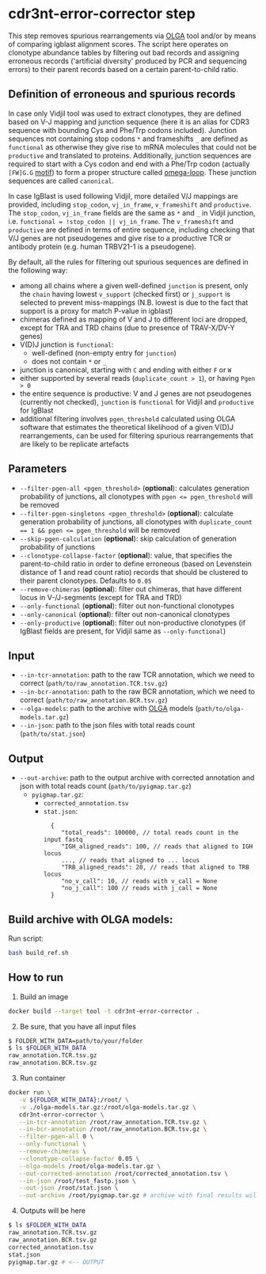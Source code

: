 # cdr3nt-error-corrector step

This step removes spurious rearrangements via [OLGA](https://github.com/statbiophys/OLGA) tool and/or by means of comparing igblast alignment scores. The script here operates on clonotype abundance tables by filtering out bad records and assigning erroneous records ('artificial diversity' produced by PCR and sequencing errors) to their parent records based on a certain parent-to-child ratio.

## Definition of erroneous and spurious records

In case only Vidjil tool was used to extract clonotypes, they are defined based on V-J mapping and junction sequence (here it is an alias for CDR3 sequence with bounding Cys and Phe/Trp codons included). Junction sequences not containing stop codons ``*`` and frameshifts ``_`` are defined as ``functional`` as otherwise they give rise to mRNA molecules that could not be ``productive`` and translated to proteins.
Additionally, junction sequences are required to start with a Cys codon and end with a Phe/Trp codon (actually ``[FW]G.G`` [motif](https://www.pnas.org/doi/10.1073/pnas.121101598)) to form a proper structure called [omega-loop](https://www.ncbi.nlm.nih.gov/pmc/articles/PMC5753249/). These junction sequences are called ``canonical``.

In case IgBlast is used following Vidjil, more detailed V/J mappings are provided, including ``stop_codon``, ``vj_in_frame``, ``v_frameshift`` and ``productive``. The ``stop_codon``, ``vj_in_frame`` fields are the same as ``*`` and ``_`` in Vidjil junction, i.e. ``functional = !stop_codon || vj_in_frame``. The ``v_frameshift`` and ``productive`` are defined in terms of entire sequence, including checking that V/J genes are not pseudogenes and give rise to a productive TCR or antibody protein (e.g. human TRBV21-1 is a pseudogene).

By default, all the rules for filtering out spurious sequences are defined in the following way:

* among all chains where a given well-defined ``junction`` is present, only the ``chain`` having lowest ``v_support`` (checked first) or ``j_support`` is selected to prevent miss-mappings (N.B. lowest is due to the fact that support is a proxy for match P-value in igblast)
* chimeras defined as mapping of V and J to different loci are dropped, except for TRA and TRD chains (due to presence of TRAV-X/DV-Y genes)
* V(D)J junction is ``functional``:
  * well-defined (non-empty entry for ``junction``)
  * does not contain ``*`` or ``_``
* junction is canonical, starting with ``C`` and ending with either ``F`` or ``W``
* either supported by several reads (``duplicate_count > 1``), or having ``Pgen > 0``
* the entire sequence is productive: V and J genes are not pseudogenes (currently not checked), ``junction`` is ``functional`` for Vidjil and ``productive`` for IgBlast
* additional filtering involves ``pgen_threshold`` calculated using OLGA software that estimates the theoretical likelihood of a given V(D)J rearrangements, can be used for filtering spurious rearrangements that are likely to be replicate artefacts


## Parameters

* `--filter-pgen-all <pgen_threshold>` (**optional**): calculates generation probability of junctions, all clonotypes with `pgen <= pgen_threshold` will be removed
* `--filter-pgen-singletons <pgen_threshold>` (**optional**): calculate generation probability of junctions, all clonotypes with `duplicate_count == 1 && pgen <= pgen_threshold` will be removed
* `--skip-pgen-calculation` (**optional**): skip calculation of generation probability of junctions
* `--clonotype-collapse-factor` (**optional**): value, that specifies the parent-to-child ratio in order to define erroneous (based on Levenstein distance of 1 and read count ratio) records that should be clustered to their parent clonotypes. Defaults to ``0.05``
* `--remove-chimeras` (**optional**): filter out chimeras, that have different locus in V-/J-segments (except for TRA and TRD)
* `--only-functional` (**optional**): filter out non-functional clonotypes
* `--only-canonical` (**optional**): filter out non-canonical clonotypes
* `--only-productive` (**optional**): filter out non-productive clonotypes (if IgBlast fields are present, for Vidjil same as ``--only-functional``)

## Input

* `--in-tcr-annotation`: path to the raw TCR annotation, which we need to correct (`path/to/raw_annotation.TCR.tsv.gz`)
* `--in-bcr-annotation`: path to the raw BCR annotation, which we need to correct (`path/to/raw_annotation.BCR.tsv.gz`)
* `--olga-models`: path to the archive with [OLGA](https://github.com/statbiophys/OLGA/tree/master/olga/default_models) models (`path/to/olga-models.tar.gz`)
* `--in-json`: path to the json files with total reads count (`path/to/stat.json`)

## Output

* `--out-archive`: path to the output archive with corrected annotation and json with total reads count (`path/to/pyigmap.tar.gz`)
  * `pyigmap.tar.gz`:
    * `corrected_annotation.tsv`
    * `stat.json`:
      ```json5
        {
           "total_reads": 100000, // total reads count in the input fastq
           "IGH_aligned_reads": 100, // reads that aligned to IGH locus
           ..., // reads that aligned to ... locus
           "TRB_aligned_reads": 20, // reads that aligned to TRB locus
           "no_v_call": 10, // reads with v_call = None
           "no_j_call": 100 // reads with j_call = None
        }
      ```


## Build archive with OLGA models:

Run script:
```bash
bash build_ref.sh
``` 

## How to run

1. Build an image

```bash
docker build --target tool -t cdr3nt-error-corrector .
```

2. Be sure, that you have all input files

```bash
$ FOLDER_WITH_DATA=path/to/your/folder
$ ls $FOLDER_WITH_DATA
raw_annotation.TCR.tsv.gz
raw_annotation.BCR.tsv.gz
```

3. Run container

```bash
docker run \
   -v ${FOLDER_WITH_DATA}:/root/ \
   -v ./olga-models.tar.gz:/root/olga-models.tar.gz \
   cdr3nt-error-corrector \
   --in-tcr-annotation /root/raw_annotation.TCR.tsv.gz \
   --in-bcr-annotation /root/raw_annotation.BCR.tsv.gz \
   --filter-pgen-all 0 \
   --only-functional \
   --remove-chimeras \
   --clonotype-collapse-factor 0.05 \
   --olga-models /root/olga-models.tar.gz \
   --out-corrected-annotation /root/corrected_annotation.tsv \
   --in-json /root/test_fastp.json \
   --out-json /root/stat.json \
   --out-archive /root/pyigmap.tar.gz # archive with final results will be saved into ./unit_tests/test_data/
```

4. Outputs will be here

```bash
$ ls $FOLDER_WITH_DATA
raw_annotation.TCR.tsv.gz
raw_annotation.BCR.tsv.gz
corrected_annotation.tsv
stat.json
pyigmap.tar.gz # <-- OUTPUT
```
